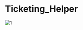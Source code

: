 # Ticketing_Helper
![1](https://user-images.githubusercontent.com/42348176/129818345-78b18a43-401e-4281-8670-bd225920afd2.gif)


